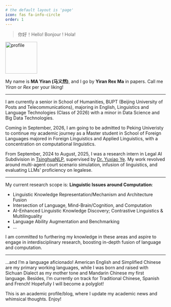 ```yaml
---
# the default layout is 'page'
icon: fas fa-info-circle
order: 1
---
```


> 你好！Hello! Bonjour ! Hola!

<img src="https://github.com/user-attachments/assets/215b2e20-369d-4345-a7aa-aa9542297990" width="100" alt="profile">

My name is **MA Yiran (马义然)**, and I go by **Yiran Rex Ma** in papers. Call me *Yiran* or *Rex* per your liking!

---

I am currently a senior in School of Humanities, BUPT (Beijing University of Posts and Telecommunications), majoring in English, Linguistics and Language Technologies (Class of 2026) with a minor in Data Science and Big Data Technologies. 

Coming in September, 2026, I am going to be admitted to Peking Univeristy to continue my academic journey as a Master student in School of Foreign Languages majored in Foreign Linguistics and Applied Linguistics, with a concentration on computational linguistics.

From September, 2024 to August, 2025, I was a research intern in Legal AI Subdivision in [TsinghuaNLP](https://nlp.csai.tsinghua.edu.cn), supervised by [Dr. Yuxiao Ye](https://yeyuxiao.github.io). My work revolved around multi-agent court scenario simulation, infusion of linguistics, and evaluating LLMs' proficiency on legalese. 

---

My current research scope is: **Linguistic Issues around Computation**: 

- Linguistic Knowledge Representation/Mechanism and Architecture Fusion
- Intersection of Language, Mind-Brain/Cognition, and Computation
- AI-Enhanced Linguistic Knowledge Discovery; Contrastive Linguistics & Multilinguality
- Language Ability Augmentation and Benchmarking
- ...

I am committed to furthering my knowledge in these areas and aspire to engage in interdisciplinary research, boosting in-depth fusion of language and computation.

---

...and I’m a language aficionado! American English and Simplified Chinese are my primary working languages, while I was born and raised with Sichuan Dialect as my mother tone and Mandarin Chinese my first language. Besides, I’m currently on track for Traditional Chinese, Spanish and French! Hopefully I will become a polyglot!

This is an academic profile/blog, where I update my academic news and whimsical thoughts. Enjoy!
